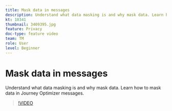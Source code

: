 ```yaml
---
title: Mask data in messages
description: Understand what data masking is and why mask data. Learn how to mask data in Journey Optimizer messages.
kt: 10341
thumbnail: 3409395.jpg
feature: Privacy
doc-type: feature video
team: TM
role: User
level: Beginner
---
```


# Mask data in messages

Understand what data masking is and why mask data. Learn how to mask data in Journey Optimizer messages.

>[!VIDEO](https://video.tv.adobe.com/v/3409395?quality=12)
